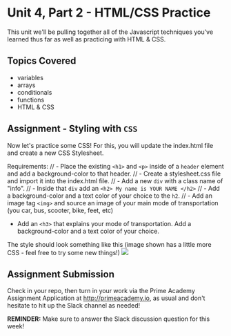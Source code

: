 # Unit 4, Part 2 - HTML/CSS Practice

This unit we'll be pulling together all of the Javascript techniques you've learned thus far as well as practicing with HTML & CSS.

## Topics Covered

- variables
- arrays
- conditionals
- functions
- HTML & CSS


## Assignment - Styling with `CSS` 

Now let's practice some CSS! For this, you will update the index.html file and create a new CSS Stylesheet. 

Requirements:
// - Place the existing `<h1>` and `<p>` inside of a `header` element and add a background-color to that header.
// - Create a stylesheet.css file and import it into the index.html file.
// - Add a new `div` with a class name of "info". 
// - Inside that `div` add an `<h2> My name is YOUR NAME </h2>` 
// - Add a background-color and a text color of your choice to the `h2`.
// - Add an image tag `<img>` and source an image of your main mode of transportation (you car, bus, scooter, bike, feet, etc)
  - Add an `<h3>` that explains your mode of transportation. Add a background-color and a text color of your choice.

The style should look something like this (image shown has a little more CSS - feel free to try some new things!)
<img src="./example.png" />


## Assignment Submission
Check in your repo, then turn in your work via the Prime Academy Assignment Application at http://primeacademy.io, as usual and don't hesitate to hit up the Slack channel as needed!

**REMINDER:** Make sure to answer the Slack discussion question for this week!
